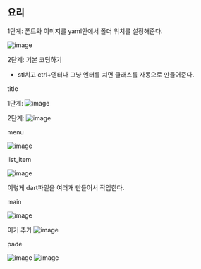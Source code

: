 ## 요리

1단계: 폰트와 이미지를 yaml안에서 폴더 위치를 설정해준다.

![image](https://github.com/user-attachments/assets/f7f50958-73fb-43a0-8990-4fd5031c5f42)


2단계: 기본 코딩하기

* stl치고 ctrl+엔터나 그냥 엔터를 치면 클래스를 자동으로 만들어준다.

title

1단계:
![image](https://github.com/user-attachments/assets/dfac42f6-394b-4031-9eb5-f75f0998d4b7)

2단계:
![image](https://github.com/user-attachments/assets/4bb4da2c-f03b-4d69-a0d4-3b8a613c6254)

menu

![image](https://github.com/user-attachments/assets/40b0cb94-39cb-45db-be9d-f2f04112dd51)

list_item

![image](https://github.com/user-attachments/assets/462d6f06-8ff1-493f-ba15-3f5224d9bd19)

이렇게 dart파일을 여러개 만들어서 작업한다.

main

![image](https://github.com/user-attachments/assets/7667f64c-31d5-414e-8f9b-d3199dbf5093)

이거 추가 
![image](https://github.com/user-attachments/assets/73e0e741-b09e-4d7b-b11a-96d2a409d49a)


pade

![image](https://github.com/user-attachments/assets/d7b982ed-f33b-4043-9eb5-85256e30bf4d)
![image](https://github.com/user-attachments/assets/bec5398c-d312-49da-bda9-b5907f2cc186)
